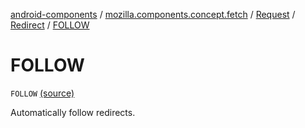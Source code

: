 [android-components](../../../index.md) / [mozilla.components.concept.fetch](../../index.md) / [Request](../index.md) / [Redirect](index.md) / [FOLLOW](./-f-o-l-l-o-w.md)

# FOLLOW

`FOLLOW` [(source)](https://github.com/mozilla-mobile/android-components/blob/master/components/concept/fetch/src/main/java/mozilla/components/concept/fetch/Request.kt#L110)

Automatically follow redirects.

